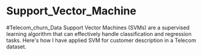 # Support_Vector_Machine
#Telecom_churn_Data
Support Vector Machines (SVMs) are a supervised learning algorithm that can effectively handle classification and regression tasks. 
Here's how I have applied SVM for customer description in a Telecom dataset.
